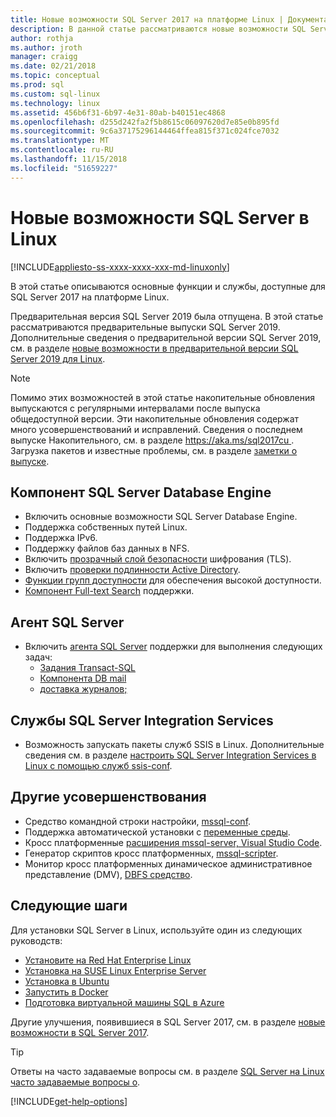 ```yaml
---
title: Новые возможности SQL Server 2017 на платформе Linux | Документация Майкрософт
description: В данной статье рассматриваются новые возможности SQL Server 2017 в Linux.
author: rothja
ms.author: jroth
manager: craigg
ms.date: 02/21/2018
ms.topic: conceptual
ms.prod: sql
ms.custom: sql-linux
ms.technology: linux
ms.assetid: 456b6f31-6b97-4e31-80ab-b40151ec4868
ms.openlocfilehash: d255d242fa2f5b8615c06097620d7e85e0b895fd
ms.sourcegitcommit: 9c6a37175296144464ffea815f371c024fce7032
ms.translationtype: MT
ms.contentlocale: ru-RU
ms.lasthandoff: 11/15/2018
ms.locfileid: "51659227"
---
```

# <a name="whats-new-for-sql-server-on-linux"></a>Новые возможности SQL Server в Linux

[!INCLUDE[appliesto-ss-xxxx-xxxx-xxx-md-linuxonly](../includes/appliesto-ss-xxxx-xxxx-xxx-md-linuxonly.md)]

В этой статье описываются основные функции и службы, доступные для SQL Server 2017 на платформе Linux.

Предварительная версия SQL Server 2019 была отпущена. В этой статье рассматриваются предварительные выпуски SQL Server 2019. Дополнительные сведения о предварительной версии SQL Server 2019, см. в разделе [новые возможности в предварительной версии SQL Server 2019 для Linux](../sql-server/what-s-new-in-sql-server-ver15.md?view=sql-server-ver15#sqllinux).

> [!NOTE]
> Помимо этих возможностей в этой статье накопительные обновления выпускаются с регулярными интервалами после выпуска общедоступной версии. Эти накопительные обновления содержат много усовершенствований и исправлений. Сведения о последнем выпуске Накопительного, см. в разделе [ https://aka.ms/sql2017cu ](https://aka.ms/sql2017cu). Загрузка пакетов и известные проблемы, см. в разделе [заметки о выпуске](sql-server-linux-release-notes.md).

## <a name="sql-server-database-engine"></a>Компонент SQL Server Database Engine

- Включить основные возможности SQL Server Database Engine.
- Поддержка собственных путей Linux.
- Поддержка IPv6.
- Поддержку файлов баз данных в NFS.
- Включить [прозрачный слой безопасности](sql-server-linux-encrypted-connections.md) шифрования (TLS).
- Включить [проверки подлинности Active Directory](sql-server-linux-active-directory-authentication.md).
- [Функции групп доступности](sql-server-linux-availability-group-overview.md) для обеспечения высокой доступности.
- [Компонент Full-text Search](sql-server-linux-setup-full-text-search.md) поддержки.

## <a name="sql-server-agent"></a>Агент SQL Server

- Включить [агента SQL Server](sql-server-linux-setup-sql-agent.md) поддержки для выполнения следующих задач:
  - [Задания Transact-SQL](sql-server-linux-run-sql-server-agent-job.md)
  - [Компонента DB mail](sql-server-linux-db-mail-sql-agent.md)
  - [доставка журналов;](sql-server-linux-use-log-shipping.md)

## <a name="sql-server-integration-services-ssis"></a>Службы SQL Server Integration Services

- Возможность запускать пакеты служб SSIS в Linux. Дополнительные сведения см. в разделе [настроить SQL Server Integration Services в Linux с помощью служб ssis-conf](sql-server-linux-configure-ssis.md).

## <a name="other-improvements"></a>Другие усовершенствования

- Средство командной строки настройки, [mssql-conf](sql-server-linux-configure-mssql-conf.md).
- Поддержка автоматической установки с [переменные среды](sql-server-linux-configure-environment-variables.md).
- Кросс платформенные [расширения mssql-server, Visual Studio Code](sql-server-linux-develop-use-vscode.md).
- Генератор скриптов кросс платформенных, [mssql-scripter](https://github.com/Microsoft/sql-xplat-cli/blob/dev/doc/usage_guide.md).
- Монитор кросс платформенных динамическое административное представление (DMV), [DBFS средство](https://github.com/Microsoft/dbfs).

## <a name="next-steps"></a>Следующие шаги

Для установки SQL Server в Linux, используйте один из следующих руководств:

- [Установите на Red Hat Enterprise Linux](quickstart-install-connect-red-hat.md)
- [Установка на SUSE Linux Enterprise Server](quickstart-install-connect-suse.md)
- [Установка в Ubuntu](quickstart-install-connect-ubuntu.md)
- [Запустить в Docker](quickstart-install-connect-docker.md)
- [Подготовка виртуальной машины SQL в Azure](/azure/virtual-machines/linux/sql/provision-sql-server-linux-virtual-machine?toc=%2fsql%2flinux%2ftoc.json)

Другие улучшения, появившиеся в SQL Server 2017, см. в разделе [новые возможности в SQL Server 2017](../sql-server/what-s-new-in-sql-server-2017.md).

> [!TIP]
> Ответы на часто задаваемые вопросы см. в разделе [SQL Server на Linux часто задаваемые вопросы о](sql-server-linux-faq.md).

[!INCLUDE[get-help-options](../includes/paragraph-content/get-help-options.md)]

